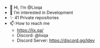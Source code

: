 - 👋 Hi, I’m @Lixqa
- 👀 I’m interested in Development
- ✨ 41 Private repositories
- 📫 How to reach me
    - https://lix.qa/
    - Discord: @lixqa
    - Discord Server: https://discord.gg/ldev

<!---
Lixqa/Lixqa is a ✨ special ✨ repository because its `README.md` (this file) appears on your GitHub profile.
You can click the Preview link to take a look at your changes.
--->
